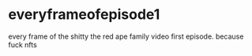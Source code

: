 # everyframeofepisode1
every frame of the shitty the red ape family video first episode. because fuck nfts
